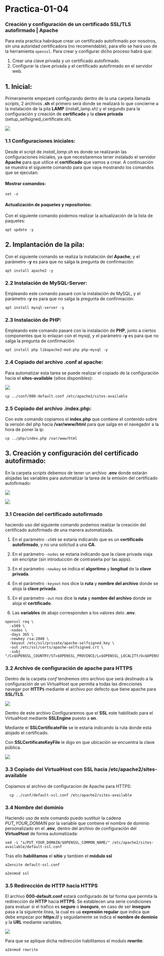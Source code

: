 # Practica-01-04

### Creación y configuración de un certificado SSL/TLS autofirmado | Apache

Para esta practica habráque crear un certificado autofirmado por nosotros, sin una autoridad certificadora (no recomendable), para ello se hará uso de la herramienta ``openssl``. Para crear y configurar dicho proceso habrá que:

1. Crear una clave privada y un certificado autofirmado.
2. Configurar la clave privada y el certificado autofirmado en el servidor web.

## 1. Inicial:

Primeramente empezaré configurando dentro de la una carpeta llamada *scripts*, 2 archivos **.sh** el primero será donde se realizará lo que concierne a la instalación de la pila **LAMP** (install_lamp.sh) y el segundo para la configuración y creación de **certificado** y la **clave privada** (setup_selfsigned_certificate.sh).

![](images/estructurascripts.png)

### 1.1 Configuraciones iniciales:

Desde el script de *install_lamp.sh* es donde se realizarán las configuraciones iniciales, ya que necesitaremos tener instalado el servidor **Apache** para que utilice el **certificado** que vamos a crear. A continuación se muestra el siguiente comando para que vaya mostrando los comandos que se ejecutan:

#### Mostrar comandos:

```
set -x
```

#### Actualización de paquetes y repositorios:

Con el siguiente comando podemos realizar la actualización de la lista de paquetes:

```
apt update -y
```

## 2. Implantación de la pila:

Con el siguiente comando se realiza la instalación del **Apache**, y el parámetro **-y** es para que no salga la pregunta de confirmación:

```
apt install apache2 -y
```

### 2.2 Instalación de MySQL-Server:

Empleando este comando pasaré con la instalación de MySQL, y el parámetro **-y** es para que no salga la pregunta de confirmación:

```
apt install mysql-server -y
```

### 2.3 Instalación de PHP:

Empleando este comando pasaré con la instalación de **PHP**, junto a ciertos componentes que lo enlazan con el mysql, y el parámetro **-y** es para que no salga la pregunta de confirmación:

```
apt install php libapache2-mod-php php-mysql -y
```

### 2.4 Copiado del archivo .conf al apache:

Para automatizar esta tarea se puede realizar el copiado de la configuración hacia el **sites-available** (sitios disponibles):

![](images/default.png)

```
cp ../conf/000-default.conf /etc/apache2/sites-available 
```

### 2.5 Copiado del archivo .index.php:

Con este comando copiamos el **index.php** que contiene el contenido sobre la versión del php hacia **/var/www/html** para que salga en el navegador a la hora de poner la ip:

```
cp ../php/index.php /var/www/html
```

## 3. Creación y configuración del certificado autofirmado:

En la carpeta *scripts* debemos de tener un archivo **.env** donde estarán alojadas las variables para automatizar la tarea de la emisión del certificado autofirmado:

![](images/estructurascripts.png)


![](images/variables.png)

### 3.1 Creación del certificado autofirmado

haciendo uso del siguiente comando podemos realizar la creación del certificado autofirmado de una manera automatizada. 

1. En el parámetro ``-x509`` se estaría indicando que es un **certificado autofirmado**, y no una solictud a una **CA**.

2. En el parámetro ``-nodes`` se estaria indicando que la clave privada viaja sin encriptar (sin introducción de contraseña por las apps).

3. En el parámetro ``-newkey`` se indica el **algoritmo** y **longitud** de la **clave privada**.

4. En el parámetro ``-keyout`` nos dice la **ruta** y **nombre del archivo** donde se aloja la **clave privada**.

5. En el parámetro ``-out`` nos dice la **ruta** y **nombre del archivo** donde se aloja el **certificado**.

6. Las **variables** de abajo corresponden a los valores delo **.env**.

```
openssl req \
  -x509 \
  -nodes \
  -days 365 \
  -newkey rsa:2048 \
  -keyout /etc/ssl/private/apache-selfsigned.key \
  -out /etc/ssl/certs/apache-selfsigned.crt \
  -subj "/C=$OPENSSL_COUNTRY/ST=$OPENSSL_PROVINCE/L=$OPENSSL_LOCALITY/O=$OPENSSL_ORGANIZATION/OU=$OPENSSL_ORGUNIT/CN=$OPENSSL_COMMON_NAME/emailAddress=$OPENSSL_EMAIL"
```

### 3.2 Archivo de configuración de apache para HTTPS

Dentro de la carpeta *conf* tendremos otro archivo que será destinado a la configuración de un VirtualHost que permita a todas las direcciones navegar por **HTTP``S``** mediante el archivo por defecto que tiene apache para **SSL/TLS**.
 
![](images/ssl.png)

Dentro de este archivo Configuraremos que el **SSL** este habilitado para el VirtualHost mediante **SSLEngine** puesto a **on**. 

Mediante el **SSLCertificateFile** se le estaria indicando la ruta donde esta alojado el certificado.

Con **SSLCertificateKeyFile** le digo en que ubicación se encuentra la clave pública.

![](images/VIRTUALHOSThttps.png)

### 3.3 Copiado del VirtualHost con SSL hacia /etc/apache2/sites-available

Copiamos el archivo de configuracion de Apache para HTTPS:

```
  cp ../conf/default-ssl.conf /etc/apache2/sites-available
```
### 3.4 Nombre del dominio

Haciendo uso de este comando puedo sustituir la cadena *PUT_YOUR_DOMAIN* por la variable que contiene el nombre de dominio personalizado en el **.env**, dentro del archivo de configuración del **VirtualHost** de forma automatizada:

```
sed -i "s/PUT_YOUR_DOMAIN/$OPENSSL_COMMON_NAME/" /etc/apache2/sites-available/default-ssl.conf
```

Tras ello **habilitamos** el **sitio** y tambien el **módulo ssl**

```
a2ensite default-ssl.conf
```
```
a2enmod ssl
```
### 3.5 Redirección de HTTP hacia HTTPS

El archivo **000-default.conf** estará configurado de tal forma que permita la redirección de **HTTP** hacia **HTTPS**. Se establecen una serie condiciones para evaluar si el trafico es **seguro** o **inseguro**, en caso de ser **inseguro** pasa a la siguiente línea, la cual es ua **expresión regular** que indica que debe empezar por **https://** y seguidamente se indica el **nombre de dominio** y la **URL** mediante variables. 

![](images/000default.png)

Para que se aplique dicha redirección habilitamos el modulo **rewrite**:

```
a2enmod rewrite
```
